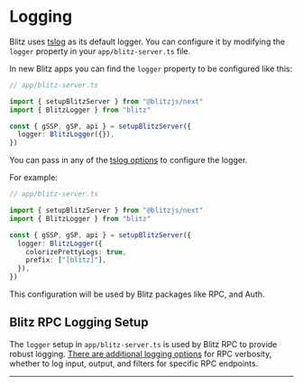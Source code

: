# Logging



Blitz uses [tslog](https://tslog.js.org) as its default logger. You can
configure it by modifying the `logger` property in your
`app/blitz-server.ts` file.

In new Blitz apps you can find the `logger` property to be configured like
this:


```typescript
// app/blitz-server.ts

import { setupBlitzServer } from "@blitzjs/next"
import { BlitzLogger } from "blitz"

const { gSSP, gSP, api } = setupBlitzServer({
  logger: BlitzLogger({}),
})
```
You can pass in any of the
[tslog options](https://tslog.js.org/#/?id=settings) to configure the
logger.

For example:


```typescript
// app/blitz-server.ts

import { setupBlitzServer } from "@blitzjs/next"
import { BlitzLogger } from "blitz"

const { gSSP, gSP, api } = setupBlitzServer({
  logger: BlitzLogger({
    colorizePrettyLogs: true,
    prefix: ["[blitz]"],
  }),
})
```
This configuration will be used by Blitz packages like RPC, and Auth.

## Blitz RPC Logging Setup

The `logger` setup in `app/blitz-server.ts` is used by Blitz RPC to provide robust logging. [There are additional logging options](https://blitzjs-com-git-siddhsuresh-blitz-rpc-verbose-blitzjs.vercel.app/docs/rpc-config#blitz-rpc-logging) for RPC verbosity, whether to log input, output, and filters for specific RPC endpoints.



---

